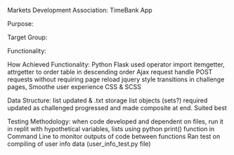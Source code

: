 Markets Development Association: TimeBank App

Purpose:

Target Group:

Functionality:

How Achieved Functionality:
Python
Flask
    used operator import itemgetter, attrgetter to order table in descending order
Ajax request
    handle POST requests without requiring page reload
jquery
    style transitions in challenge pages, Smoothe user experience
CSS & SCSS

Data Structure:
list updated & .txt storage
list objects (sets?) required updated as challenged progressed and made composite at end. Suited best

Testing Methodology:
when code developed and dependent on files, run it in replit with hypothetical variables, lists
using python print() function in Command Line to monitor outputs of code between functions
Ran test on compiling of user info data (user_info_test.py file)
